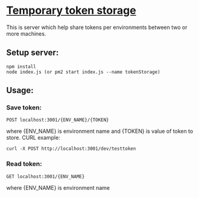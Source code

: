 # [Temporary token storage](https://github.com/devballteam/tokenStorage)
This is server which help share tokens per environments between two or more machines.

## Setup server:
```
npm install
node index.js (or pm2 start index.js --name tokenStorage)
```

## Usage:
### Save token:
```
POST localhost:3001/{ENV_NAME}/{TOKEN}
```
where {ENV_NAME} is environment name and {TOKEN} is value of token to store.
CURL example:
```
curl -X POST http://localhost:3001/dev/testtoken
```

### Read token:
```
GET localhost:3001/{ENV_NAME}
```
where {ENV_NAME} is environment name
